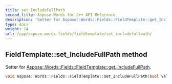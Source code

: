 ```yaml
---
title: set_IncludeFullPath
second_title: Aspose.Words for C++ API Reference
description: 'Setter for Aspose::Words::Fields::FieldTemplate::get_IncludeFullPath.'
type: docs
weight: 14
url: /cpp/aspose.words.fields/fieldtemplate/set_includefullpath/
---
```

## FieldTemplate::set_IncludeFullPath method


Setter for [Aspose::Words::Fields::FieldTemplate::get_IncludeFullPath](../get_includefullpath/).

```cpp
void Aspose::Words::Fields::FieldTemplate::set_IncludeFullPath(bool value)
```

